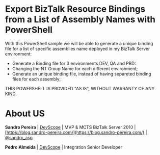 # Export BizTalk Resource Bindings from a List of Assembly Names with PowerShell
With this PowerShell sample we will be able to generate a unique binding file for a list of specific assemblies name deployed in my BizTalk Server environment:
* Generate a Binding file for 3 environments DEV, QA and PRD:
* Changing the NT Group Name for each different environment;
* Generate an unique binding file, instead of having separeted binding files for each assembly;
 
THIS POWERSHELL IS PROVIDED "AS IS", WITHOUT WARRANTY OF ANY KIND.

# About US
**Sandro Pereira** | [DevScope](http://www.devscope.net/) | MVP & MCTS BizTalk Server 2010 | [https://blog.sandro-pereira.com/](https://blog.sandro-pereira.com/) | [@sandro_asp](https://twitter.com/sandro_asp)

**Pedro Almeida** | [DevScope](http://www.devscope.net/) | Integration Senior Developer